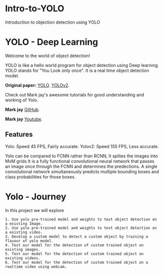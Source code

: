 # Intro-to-YOLO
Introduction to objection detection using YOLO

# YOLO - Deep Learning

Welcome to the world of object detection!

YOLO is like a hello world program for object detection using Deep learning.
YOLO stands for "You Look only once". It is a real time object detection model.

**Original paper:** [YOLO](https://arxiv.org/pdf/1506.02640v5.pdf).
                    [YOLOv2](https://arxiv.org/pdf/1612.08242v1.pdf).

Check out Mark jay's awesome tutorials for good understanding and working of Yolo.

**Mark jay** [GitHub](https://github.com/markjay4k/YOLO-series).

**Mark jay** [Youtube](https://www.youtube.com/watch?v=PyjBd7IDYZs).

## Features         

Yolo:   Speed 45 FPS, Fairly accurate.
Yolov2: Speed 155 FPS, Less accurate.

Yolo can be compared to FCNN rather than RCNN, It splites the images into MxM grids
It is a fully functional convolutional neural network that passes an image once through the FCNN
and determines the predections.
A single convolutional network simultaneously predicts multiple bounding boxes and class probabilities for those boxes.

# Yolo - Journey

In this project we will explore 

```
1. Use yolo pre-trained model and weights to test object detection on a existing Image.
2. Use yolo pre-trained model and weights to test object detection on a existing video.
3. Develop a custom model to detect a custom object by training a flavour of yolo model.
4. Test our model for the detection of custom trained object on existing images.
5. Test our model for the detection of custom trained object on existing videos.
6. Test our model for the detection of custom trained object on a realtime video using webcam.
```





